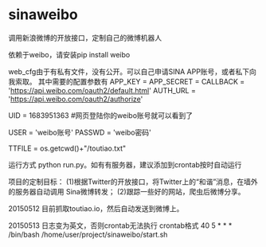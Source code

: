# sinaweibo
调用新浪微博的开放接口，定制自己的微博机器人

依赖于weibo，请安装pip install weibo

web_cfg由于有私有文件，没有公开。可以自己申请SINA APP账号，或者私下向我索取。
其中需要的配置参数有
APP_KEY = 
APP_SECRET = 
CALLBACK = 'https://api.weibo.com/oauth2/default.html'
AUTH_URL = 'https://api.weibo.com/oauth2/authorize'

UID = 1683951363  #网页登陆你的weibo账号就可以看到了

USER = 'weibo账号'
PASSWD = 'weibo密码'

TTFILE = os.getcwd()+"/toutiao.txt"

运行方式 python run.py。如有有服务器，建议添加到crontab按时自动运行

项目的定制目标：
(1)根据Twitter的开放接口，将Twitter上的“和谐”消息，在墙外的服务器自动调用
Sina微博转发；
(2)跟踪一些好的网站，爬虫后微博分享。

20150512 
    目前抓取toutiao.io，然后自动发送到微博上。
	
20150513
	日志变为英文，否则crontab无法执行
	crontab格式
	40 5 * * *    /bin/bash /home/user/project/sinaweibo/start.sh

